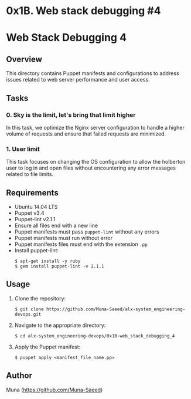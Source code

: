 # 0x1B. Web stack debugging #4

# Web Stack Debugging 4

## Overview
This directory contains Puppet manifests and configurations to address issues related to web server performance and user access.

## Tasks
### 0. Sky is the limit, let's bring that limit higher
In this task, we optimize the Nginx server configuration to handle a higher volume of requests and ensure that failed requests are minimized.

### 1. User limit
This task focuses on changing the OS configuration to allow the holberton user to log in and open files without encountering any error messages related to file limits.

## Requirements
- Ubuntu 14.04 LTS
- Puppet v3.4
- Puppet-lint v2.1.1
- Ensure all files end with a new line
- Puppet manifests must pass `puppet-lint` without any errors
- Puppet manifests must run without error
- Puppet manifests files must end with the extension `.pp`
- Install puppet-lint:
  ```
  $ apt-get install -y ruby
  $ gem install puppet-lint -v 2.1.1
  ```

## Usage
1. Clone the repository:
   ```
   $ git clone https://github.com/Muna-Saeed/alx-system_engineering-devops.git
   ```
2. Navigate to the appropriate directory:
   ```
   $ cd alx-system_engineering-devops/0x1B-web_stack_debugging_4
   ```
3. Apply the Puppet manifest:
   ```
   $ puppet apply <manifest_file_name.pp>
   ```

## Author
Muna (https://github.com/Muna-Saeed)

```

